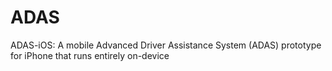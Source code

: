 # ADAS
ADAS-iOS: A mobile Advanced Driver Assistance System (ADAS) prototype for iPhone that runs entirely on-device
